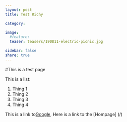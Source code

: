 ```yaml
---
layout: post
title: Test Richy

category: 

image:
  #feature: 
  teaser: teasers/190811-electric-picnic.jpg

sidebar: false
share: true
---
```


#This is a test page

This is a list:
1. Thing 1
2. Thing 2 
3. Thing 3
4. Thing 4

This is a link to[Google](https://www.google.com/), Here is a link to the [Hompage] (/)







